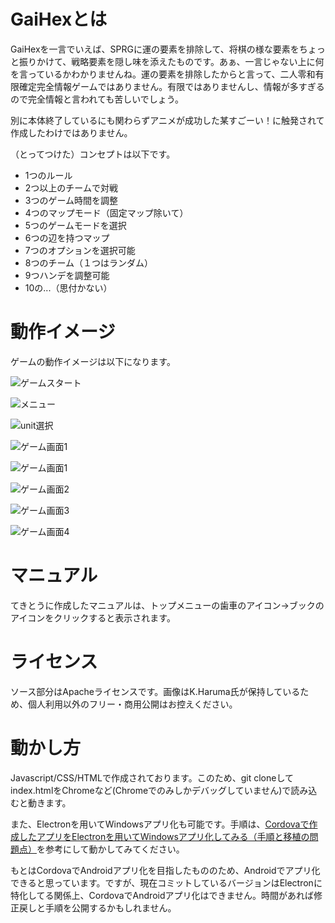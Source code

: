 ﻿# GaiHexとは

GaiHexを一言でいえば、SPRGに運の要素を排除して、将棋の様な要素をちょっと振りかけて、戦略要素を隠し味を添えたものです。あぁ、一言じゃない上に何を言っているかわかりませんね。運の要素を排除したからと言って、二人零和有限確定完全情報ゲームではありません。有限ではありませんし、情報が多すぎるので完全情報と言われても苦しいでしょう。

別に本体終了しているにも関わらずアニメが成功した某すごーい！に触発されて作成したわけではありません。

（とってつけた）コンセプトは以下です。

* 1つのルール
* 2つ以上のチームで対戦
* 3つのゲーム時間を調整
* 4つのマップモード（固定マップ除いて）
* 5つのゲームモードを選択
* 6つの辺を持つマップ
* 7つのオプションを選択可能
* 8つのチーム（１つはランダム）
* 9つハンデを調整可能
* 10の...（思付かない）

# 動作イメージ

ゲームの動作イメージは以下になります。


![ゲームスタート](https://raw.githubusercontent.com/rakichiki/gaihex/master/man_image/start.png)

![メニュー](https://raw.githubusercontent.com/rakichiki/gaihex/master/man_image/menu.png)

![unit選択](https://raw.githubusercontent.com/rakichiki/gaihex/master/man_image/unit.png)

![ゲーム画面1](https://raw.githubusercontent.com/rakichiki/gaihex/master/man_image/game1.png)

![ゲーム画面1](https://raw.githubusercontent.com/rakichiki/gaihex/master/man_image/win.png)


![ゲーム画面2](https://raw.githubusercontent.com/rakichiki/gaihex/master/man_image/game2.png)

![ゲーム画面3](https://raw.githubusercontent.com/rakichiki/gaihex/master/man_image/game3.png)

![ゲーム画面4](https://raw.githubusercontent.com/rakichiki/gaihex/master/man_image/game4.png)





# マニュアル

てきとうに作成したマニュアルは、トップメニューの歯車のアイコン→ブックのアイコンをクリックすると表示されます。

[]()


# ライセンス

ソース部分はApacheライセンスです。画像はK.Haruma氏が保持しているため、個人利用以外のフリー・商用公開はお控えください。


# 動かし方

Javascript/CSS/HTMLで作成されております。このため、git cloneしてindex.htmlをChromeなど(Chromeでのみしかデバッグしていません)で読み込むと動きます。

また、Electronを用いてWindowsアプリ化も可能です。手順は、[Cordovaで作成したアプリをElectronを用いてWindowsアプリ化してみる（手順と移植の問題点）](http://qiita.com/rakichiki/items/45fca916e2778e31c568)を参考にして動かしてみてください。

もとはCordovaでAndroidアプリ化を目指したもののため、Androidでアプリ化できると思っています。ですが、現在コミットしているバージョンはElectronに特化してる関係上、CordovaでAndroidアプリ化はできません。時間があれば修正戻しと手順を公開するかもしれません。




